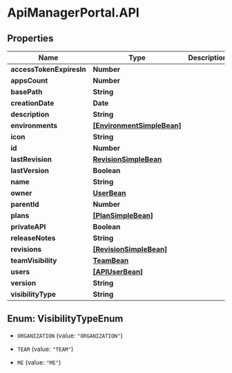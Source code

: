 # ApiManagerPortal.API

## Properties
Name | Type | Description | Notes
------------ | ------------- | ------------- | -------------
**accessTokenExpiresIn** | **Number** |  | [optional] 
**appsCount** | **Number** |  | [optional] 
**basePath** | **String** |  | [optional] 
**creationDate** | **Date** |  | [optional] 
**description** | **String** |  | [optional] 
**environments** | [**[EnvironmentSimpleBean]**](EnvironmentSimpleBean.md) |  | [optional] 
**icon** | **String** |  | [optional] 
**id** | **Number** |  | [optional] 
**lastRevision** | [**RevisionSimpleBean**](RevisionSimpleBean.md) |  | [optional] 
**lastVersion** | **Boolean** |  | [optional] 
**name** | **String** |  | [optional] 
**owner** | [**UserBean**](UserBean.md) |  | [optional] 
**parentId** | **Number** |  | [optional] 
**plans** | [**[PlanSimpleBean]**](PlanSimpleBean.md) |  | [optional] 
**privateAPI** | **Boolean** |  | [optional] 
**releaseNotes** | **String** |  | [optional] 
**revisions** | [**[RevisionSimpleBean]**](RevisionSimpleBean.md) |  | [optional] 
**teamVisibility** | [**TeamBean**](TeamBean.md) |  | [optional] 
**users** | [**[APIUserBean]**](APIUserBean.md) |  | [optional] 
**version** | **String** |  | [optional] 
**visibilityType** | **String** |  | [optional] 


<a name="VisibilityTypeEnum"></a>
## Enum: VisibilityTypeEnum


* `ORGANIZATION` (value: `"ORGANIZATION"`)

* `TEAM` (value: `"TEAM"`)

* `ME` (value: `"ME"`)





